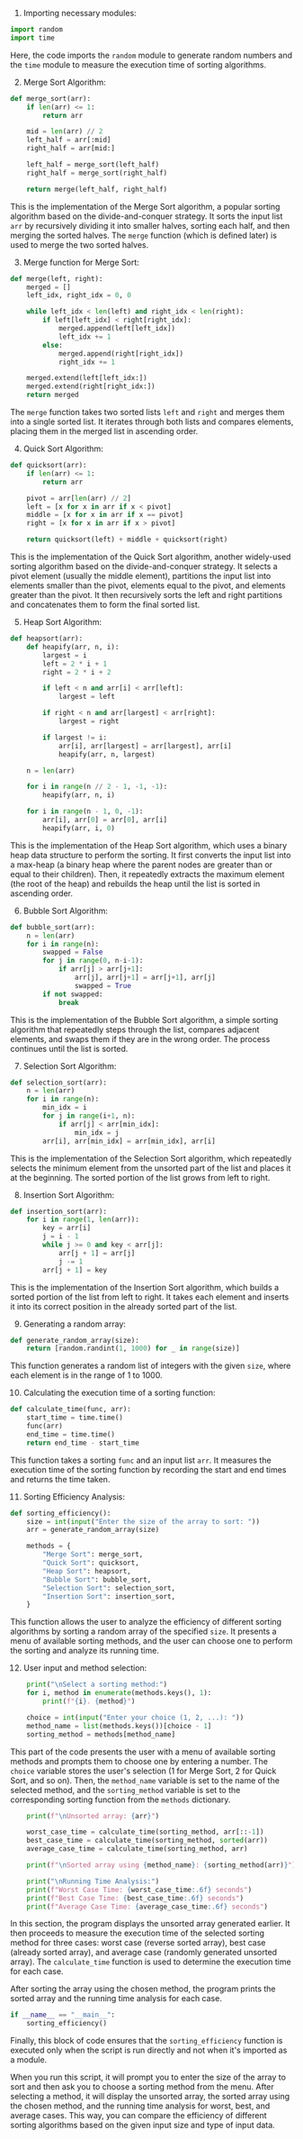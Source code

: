 1. Importing necessary modules:
```python
import random
import time
```
Here, the code imports the `random` module to generate random numbers and the `time` module to measure the execution time of sorting algorithms.

2. Merge Sort Algorithm:
```python
def merge_sort(arr):
    if len(arr) <= 1:
        return arr

    mid = len(arr) // 2
    left_half = arr[:mid]
    right_half = arr[mid:]

    left_half = merge_sort(left_half)
    right_half = merge_sort(right_half)

    return merge(left_half, right_half)
```
This is the implementation of the Merge Sort algorithm, a popular sorting algorithm based on the divide-and-conquer strategy. It sorts the input list `arr` by recursively dividing it into smaller halves, sorting each half, and then merging the sorted halves. The `merge` function (which is defined later) is used to merge the two sorted halves.

3. Merge function for Merge Sort:
```python
def merge(left, right):
    merged = []
    left_idx, right_idx = 0, 0

    while left_idx < len(left) and right_idx < len(right):
        if left[left_idx] < right[right_idx]:
            merged.append(left[left_idx])
            left_idx += 1
        else:
            merged.append(right[right_idx])
            right_idx += 1

    merged.extend(left[left_idx:])
    merged.extend(right[right_idx:])
    return merged
```
The `merge` function takes two sorted lists `left` and `right` and merges them into a single sorted list. It iterates through both lists and compares elements, placing them in the merged list in ascending order.

4. Quick Sort Algorithm:
```python
def quicksort(arr):
    if len(arr) <= 1:
        return arr

    pivot = arr[len(arr) // 2]
    left = [x for x in arr if x < pivot]
    middle = [x for x in arr if x == pivot]
    right = [x for x in arr if x > pivot]

    return quicksort(left) + middle + quicksort(right)
```
This is the implementation of the Quick Sort algorithm, another widely-used sorting algorithm based on the divide-and-conquer strategy. It selects a pivot element (usually the middle element), partitions the input list into elements smaller than the pivot, elements equal to the pivot, and elements greater than the pivot. It then recursively sorts the left and right partitions and concatenates them to form the final sorted list.

5. Heap Sort Algorithm:
```python
def heapsort(arr):
    def heapify(arr, n, i):
        largest = i
        left = 2 * i + 1
        right = 2 * i + 2

        if left < n and arr[i] < arr[left]:
            largest = left

        if right < n and arr[largest] < arr[right]:
            largest = right

        if largest != i:
            arr[i], arr[largest] = arr[largest], arr[i]
            heapify(arr, n, largest)

    n = len(arr)

    for i in range(n // 2 - 1, -1, -1):
        heapify(arr, n, i)

    for i in range(n - 1, 0, -1):
        arr[i], arr[0] = arr[0], arr[i]
        heapify(arr, i, 0)
```
This is the implementation of the Heap Sort algorithm, which uses a binary heap data structure to perform the sorting. It first converts the input list into a max-heap (a binary heap where the parent nodes are greater than or equal to their children). Then, it repeatedly extracts the maximum element (the root of the heap) and rebuilds the heap until the list is sorted in ascending order.

6. Bubble Sort Algorithm:
```python
def bubble_sort(arr):
    n = len(arr)
    for i in range(n):
        swapped = False
        for j in range(0, n-i-1):
            if arr[j] > arr[j+1]:
                arr[j], arr[j+1] = arr[j+1], arr[j]
                swapped = True
        if not swapped:
            break
```
This is the implementation of the Bubble Sort algorithm, a simple sorting algorithm that repeatedly steps through the list, compares adjacent elements, and swaps them if they are in the wrong order. The process continues until the list is sorted.

7. Selection Sort Algorithm:
```python
def selection_sort(arr):
    n = len(arr)
    for i in range(n):
        min_idx = i
        for j in range(i+1, n):
            if arr[j] < arr[min_idx]:
                min_idx = j
        arr[i], arr[min_idx] = arr[min_idx], arr[i]
```
This is the implementation of the Selection Sort algorithm, which repeatedly selects the minimum element from the unsorted part of the list and places it at the beginning. The sorted portion of the list grows from left to right.

8. Insertion Sort Algorithm:
```python
def insertion_sort(arr):
    for i in range(1, len(arr)):
        key = arr[i]
        j = i - 1
        while j >= 0 and key < arr[j]:
            arr[j + 1] = arr[j]
            j -= 1
        arr[j + 1] = key
```
This is the implementation of the Insertion Sort algorithm, which builds a sorted portion of the list from left to right. It takes each element and inserts it into its correct position in the already sorted part of the list.

9. Generating a random array:
```python
def generate_random_array(size):
    return [random.randint(1, 1000) for _ in range(size)]
```
This function generates a random list of integers with the given `size`, where each element is in the range of 1 to 1000.

10. Calculating the execution time of a sorting function:
```python
def calculate_time(func, arr):
    start_time = time.time()
    func(arr)
    end_time = time.time()
    return end_time - start_time
```
This function takes a sorting `func` and an input list `arr`. It measures the execution time of the sorting function by recording the start and end times and returns the time taken.

11. Sorting Efficiency Analysis:
```python
def sorting_efficiency():
    size = int(input("Enter the size of the array to sort: "))
    arr = generate_random_array(size)

    methods = {
        "Merge Sort": merge_sort,
        "Quick Sort": quicksort,
        "Heap Sort": heapsort,
        "Bubble Sort": bubble_sort,
        "Selection Sort": selection_sort,
        "Insertion Sort": insertion_sort,
    }
```
This function allows the user to analyze the efficiency of different sorting algorithms by sorting a random array of the specified `size`. It presents a menu of available sorting methods, and the user can choose one to perform the sorting and analyze its running time.

12. User input and method selection:
```python
    print("\nSelect a sorting method:")
    for i, method in enumerate(methods.keys(), 1):
        print(f"{i}. {method}")

    choice = int(input("Enter your choice (1, 2, ...): "))
    method_name = list(methods.keys())[choice - 1]
    sorting_method = methods[method_name]
```
This part of the code presents the user with a menu of available sorting methods and prompts them to choose one by entering a number. The `choice` variable stores the user's selection (1 for Merge Sort, 2 for Quick Sort, and so on). Then, the `method_name` variable is set to the name of the selected method, and the `sorting_method` variable is set to the corresponding sorting function from the `methods` dictionary.

```python
    print(f"\nUnsorted array: {arr}")

    worst_case_time = calculate_time(sorting_method, arr[::-1])
    best_case_time = calculate_time(sorting_method, sorted(arr))
    average_case_time = calculate_time(sorting_method, arr)

    print(f"\nSorted array using {method_name}: {sorting_method(arr)}")

    print("\nRunning Time Analysis:")
    print(f"Worst Case Time: {worst_case_time:.6f} seconds")
    print(f"Best Case Time: {best_case_time:.6f} seconds")
    print(f"Average Case Time: {average_case_time:.6f} seconds")
```
In this section, the program displays the unsorted array generated earlier. It then proceeds to measure the execution time of the selected sorting method for three cases: worst case (reverse sorted array), best case (already sorted array), and average case (randomly generated unsorted array). The `calculate_time` function is used to determine the execution time for each case.

After sorting the array using the chosen method, the program prints the sorted array and the running time analysis for each case.

```python
if __name__ == "__main__":
    sorting_efficiency()
```
Finally, this block of code ensures that the `sorting_efficiency` function is executed only when the script is run directly and not when it's imported as a module.

When you run this script, it will prompt you to enter the size of the array to sort and then ask you to choose a sorting method from the menu. After selecting a method, it will display the unsorted array, the sorted array using the chosen method, and the running time analysis for worst, best, and average cases. This way, you can compare the efficiency of different sorting algorithms based on the given input size and type of input data.

